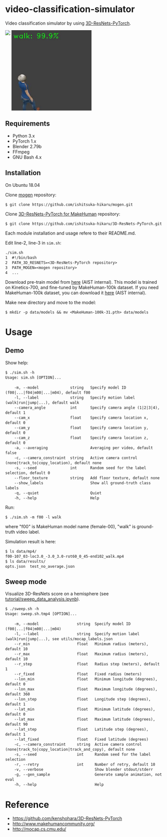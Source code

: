 # video-classification-simulator
Video classification simulator by using [3D-ResNets-PyTorch][3d-resnets-pytorch].

<img src="imgs/demo_sim.gif" width="640px" align="top"> <img src="imgs/demo_sim_result.gif" width="256px" align="top">

[3d-resnets-pytorch]: https://github.com/kenshohara/3D-ResNets-PyTorch


## Requirements
- Python 3.x
- PyTorch 1.x
- Blender 2.79b
- FFmpeg
- GNU Bash 4.x


## Installation
On Ubuntu 18.04

Clone [mogen][mogen] repository:

    $ git clone https://github.com/ishitsuka-hikaru/mogen.git
    
Clone [3D-ResNets-PyTorch for MakeHuman][3d-resnets-pytorch-makehuman] repository:

    $ git clone https://github.com/ishitsuka-hikaru/3D-ResNets-PyTorch.git
    
Each module installation and usage refere to their README.md.

Edit line-2, line-3 in `sim.sh`:

    ./sim.sh
    1  #!/bin/bash
    2  PATH_3D_RESNETS=<3D-ResNets-PyTorch repository>
    3  PATH_MOGEN=<mogen repository>
    4  ...

Download pre-train model from [here][makehuman-100k-pretrain] (AIST internal).
This model is trained on Kinetics-700, and fine-tuned by MakeHuman-100k dataset.
If you need MakeHuman-100k dataset, you can download it [here][makehuman-100k-dataset] (AIST internal).

Make new directory and move to the model:

    $ mkdir -p data/models && mv <MakeHuman-100k-31.pth> data/models    

[mogen]: https://github.com/ishitsuka-hikaru/mogen
[3d-resnets-pytorch-makehuman]: https://github.com/ishitsuka-hikaru/3D-ResNets-PyTorch
[makehuman-100k-pretrain]: https://aistmail-my.sharepoint.com/:u:/g/personal/ishitsuka_hikaru_aist_go_jp/EQfx3gQlaVREpqPcj0b_DyMBouq0d-57N6QKxQyzI4sBkQ?e=9PPLUE
[makehuman-100k-dataset]: https://aistmail-my.sharepoint.com/:u:/g/personal/ishitsuka_hikaru_aist_go_jp/EaYl2B5yueFAgC2X_LS7Jm0B5lTU1ivjsvB2nAsFM-0khg?e=5gnpeQ


# Usage
## Demo

Show help:

```
$ ./sim.sh -h
Usage: sim.sh [OPTION]...

	-m, --model              string   Specify model ID (f00|...|f04|m00|...|m04), default f00
	-l, --label              string   Specify motion label (walk|run|jump|...), default walk
	--camera_angle           int      Specify camera angle (1|2|3|4), default 1
	--cam_x                  float    Specify camera location x, default 0
	--cam_y                  float    Specify camera location y, default 0
	--cam_z                  float    Specify camera location z, default 0
	-a, --averaging                   Averaging per video, default false
	-c, --camera_constraint  string   Active camera control (none|track_to|copy_location), default none
	-s, --seed               int      Random seed for the label selection, default 0
	--floor_texture          string   Add floor texture, default none
	--show_labels                     Show all ground-truth class labels
	-q, --quiet                       Quiet
	-h, --help                        Help
```

Run:

    $ ./sim.sh -m f00 -l walk 
    
where "f00" is MakeHuman model name (female-00), "walk" is ground-truth video label.

Simulation result is here:

    $ ls data/mp4/
    f00-107_03-loc3.0_-3.0_3.0-rot60_0_45-end102_walk.mp4
    $ ls data/results/
    opts.json  test_no_average.json


## Sweep mode
Visualize 3D-ResNets score on a hemisphere (see [tutorial/sweep_data_analysis.ipynb][tutorial]).

```
$ ./sweep.sh -h
Usage: sweep.sh.tmp4 [OPTION]...

    -m, --model                 string  Specify model ID (f00|...|f04|m00|...|m04)
    -l, --label                 string  Specify motion label (walk|run|jump|...), see utils/mocap_labels.json
    --r_min                     float   Minimum radius (meters), default 10
    --r_max                     float   Maximum radius (meters), default 10
    --r_step                    float   Radius step (meters), default 1
    --r_fixed                   float   Fixed radius (meters)
    --lon_min                   float   Minimum longitude (degrees), default 0
    --lon_max                   float   Maximum longitude (degrees), default 360
    --lon_step                  float   Longitude step (degrees), default 1
    --lat_min                   float   Minimum latitude (degrees), default 0
    --lat_max                   float   Maximum latitude (degrees), default 90
    --lat_step                  float   Latitude step (degrees), default 1
    --lat_fixed                 float   Fixed latitude (degrees)
    -c, --camera_constraint     string  Active camera control (none|track_to|copy_location|track_and_copy), default none
    -s, --seed                  int     Random seed for the label selection
    -r, --retry                 int     Number of retry, default 10
    -v, --verbose                       Show blender stdout/stderr
    -g, --gen_sample                    Generate sample animation, not eval
    -h, --help                          Help
```

[tutorial]: tutorial/sweep_data_analysis.ipynb

    
# Reference
- <https://github.com/kenshohara/3D-ResNets-PyTorch>
- <http://www.makehumancommunity.org/>
- <http://mocap.cs.cmu.edu/>
